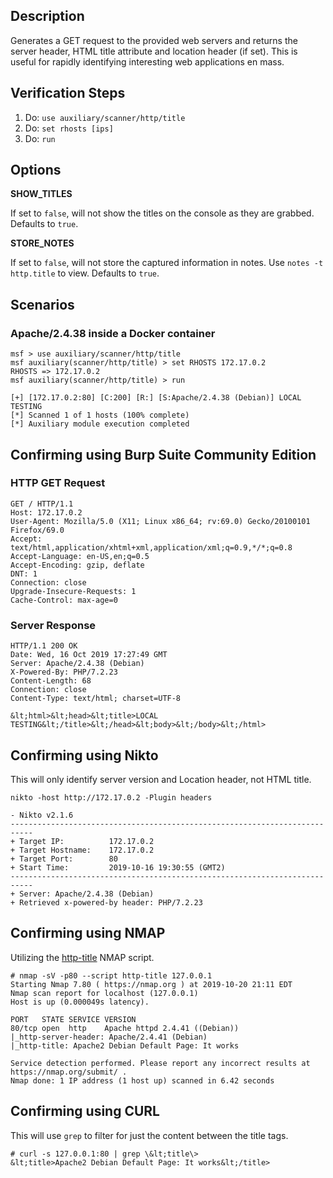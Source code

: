 ## Description

Generates a GET request to the provided web servers and returns the server header, HTML title attribute and location header (if set). This is useful for rapidly identifying interesting web applications en mass.

## Verification Steps

  1. Do: `use auxiliary/scanner/http/title`
  2. Do: `set rhosts [ips]`
  3. Do: `run`

## Options

**SHOW_TITLES**

If set to `false`, will not show the titles on the console as they are grabbed. Defaults to `true`.

**STORE_NOTES**

If set to `false`, will not store the captured information in notes. Use `notes -t http.title` to view. Defaults to `true`.

## Scenarios

### Apache/2.4.38 inside a Docker container

  ```
msf > use auxiliary/scanner/http/title
msf auxiliary(scanner/http/title) > set RHOSTS 172.17.0.2
RHOSTS => 172.17.0.2
msf auxiliary(scanner/http/title) > run

[+] [172.17.0.2:80] [C:200] [R:] [S:Apache/2.4.38 (Debian)] LOCAL TESTING
[*] Scanned 1 of 1 hosts (100% complete)
[*] Auxiliary module execution completed
  ```

## Confirming using Burp Suite Community Edition

### HTTP GET Request 

```
GET / HTTP/1.1
Host: 172.17.0.2
User-Agent: Mozilla/5.0 (X11; Linux x86_64; rv:69.0) Gecko/20100101 Firefox/69.0
Accept: text/html,application/xhtml+xml,application/xml;q=0.9,*/*;q=0.8
Accept-Language: en-US,en;q=0.5
Accept-Encoding: gzip, deflate
DNT: 1
Connection: close
Upgrade-Insecure-Requests: 1
Cache-Control: max-age=0
```

### Server Response

```
HTTP/1.1 200 OK
Date: Wed, 16 Oct 2019 17:27:49 GMT
Server: Apache/2.4.38 (Debian)
X-Powered-By: PHP/7.2.23
Content-Length: 68
Connection: close
Content-Type: text/html; charset=UTF-8

&lt;html>&lt;head>&lt;title>LOCAL TESTING&lt;/title>&lt;/head>&lt;body>&lt;/body>&lt;/html>
```

## Confirming using Nikto

This will only identify server version and Location header, not HTML title.

```
nikto -host http://172.17.0.2 -Plugin headers

- Nikto v2.1.6
---------------------------------------------------------------------------
+ Target IP:          172.17.0.2
+ Target Hostname:    172.17.0.2
+ Target Port:        80
+ Start Time:         2019-10-16 19:30:55 (GMT2)
---------------------------------------------------------------------------
+ Server: Apache/2.4.38 (Debian)
+ Retrieved x-powered-by header: PHP/7.2.23
```

## Confirming using NMAP

Utilizing the [http-title](https://nmap.org/nsedoc/scripts/http-title.html) NMAP script.

```
# nmap -sV -p80 --script http-title 127.0.0.1
Starting Nmap 7.80 ( https://nmap.org ) at 2019-10-20 21:11 EDT
Nmap scan report for localhost (127.0.0.1)
Host is up (0.000049s latency).

PORT   STATE SERVICE VERSION
80/tcp open  http    Apache httpd 2.4.41 ((Debian))
|_http-server-header: Apache/2.4.41 (Debian)
|_http-title: Apache2 Debian Default Page: It works

Service detection performed. Please report any incorrect results at https://nmap.org/submit/ .
Nmap done: 1 IP address (1 host up) scanned in 6.42 seconds
```

## Confirming using CURL

This will use `grep` to filter for just the content between the title tags.

```
# curl -s 127.0.0.1:80 | grep \&lt;title\>
&lt;title>Apache2 Debian Default Page: It works&lt;/title>
```
